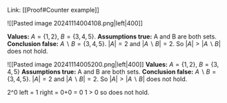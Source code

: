 Link: [[Proof#Counter example]]

![[Pasted image 20241114004108.png|left|400]]

**Values:** $A = \{1,2\}$, $B = \{3,4,5\}$.
**Assumptions true:** A and B are both sets.
**Conclusion false:** $A\backslash B = \{3,4,5\}$. $|A| = 2$ and $|A\backslash B| = 2$. So $|A| > |A\backslash B|$ does not hold.

![[Pasted image 20241114005200.png|left|400]]
**Values:** $A = \{1,2\}$, $B = \{3,4,5\}$
**Assumptions true:** A and B are both sets.
**Conclusion false:** $A\backslash B = \{3,4,5\}$. $|A| = 2$ and $|A\backslash B| = 2$. So $|A| > |A\backslash B|$ does not hold.

2^0 left = 1
right = 0+0 = 0
1 > 0 so does not hold.